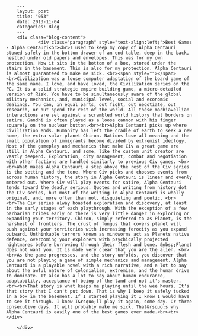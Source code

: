 
        ---
        layout: post
        title: "053"
        date: 2013-11-04
        categories: Blog
        ---
        <div class="blog-content">
				<div class="paragraph" style="text-align:left;">Best Games - Alpha Centauri<br><br>I used to keep my copy of Alpha Centauri stowed safely in the bottom drawer of an end table, deep in the back, nestled under old papers and envelopes. This was for my own protection. Now it sits in the bottom of a box, stored under the stairs in the basement. This is also for my protection. Alpha Centauri is almost guaranteed to make me sick. <br><span style=""></span><br>Civilization was a loose computer adaptation of the board game of the same name. I love, and have loved, the Civilization series on the PC. It is a solid strategic empire building game, a micro-detailed version of Risk. You have to be simultaneously aware of the global military mechanics, and, municipal level, social and economic dealings. You can, in equal parts, out fight, out negotiate, out research, or out spend the rest of the world. All these machiavellian interactions are set against a scrambled world history that borders on satire. Gandhi is often played as a loose cannon with his finger squarely on the nuclear button.<br><br>Alpha Centauri picks up where Civilization ends. Humanity has left the cradle of earth to seek a new home, the extra-solar planet Chiron. Nations lose all meaning and the small population of immigrants become divided by extremist ideology. Most of the gameplay and mechanics that make Civ a great game are still in Alpha Centauri, and some, like the custom unit creator are vastly deepend. Exploration, city management, combat and negotiation with other factions are handled similarly to previous Civ games. <br><br>What makes Alpha Centauri a step above the rest of the Civ series is the setting and the tone. Where Civ picks and chooses events from across human history, the story in Alpha Centauri is linear and evenly metered out. Where Civ will play events for satire, Alpha Centauri tends toward the deadly serious. Quotes and writing from history dot the Civ series, but most of the writing in Alpha Centauri is wholly original, and, more often than not, disquieting and poetic. <br><br>The Civ series alway boasted exploration and discovery, at least in the early stages of each playthrough. With the exception of a few barbarian tribes early on there is very little danger in exploring or expanding your territory. Chiron, simply referred to as Planet, is the harshest of frontiers. The crust of fungus that covers planet will push against your territories with increasing ferocity as you expand outward. Unthinkable terrors known as mindworms act as Planets native defence, overcoming your explorers with psychically projected nightmares before burrowing through their flesh and bone. &nbsp;Planet does not want you. It is made very clear that you are the alien. <br><br>As the game progresses, and the story unfolds, you discover that you are not playing a game of simple mechanics and management. Alpha Centauri is a playable novel with a rich narrative, and a lot to say about the awful nature of colonialism, extremism, and the human drive to dominate. It also has a lot to say about human endurance, adaptability, acceptance of being of the land and not it's master. <br><br>That story is what keeps me playing until the wee hours. It's that story that I can't put down. That is why I keep it safely tucked in a box in the basement. If I started playing it I know I would have to see it through. I know I&rsquo;ll play it again, some day. Or three consecutive days. It will probably make me sick. That&rsquo;s why Alpha Centauri is easily one of the best games ever made.<br><br></div>

		</div>
        